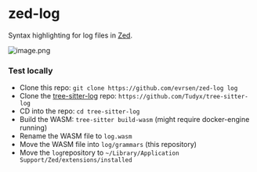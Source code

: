 # zed-log

Syntax highlighting for log files in [Zed](https://github.com/zed-industries/zed).

![image.png](https://s2.loli.net/2024/03/29/dVPXl1m5Z8JFQ7R.png)

### Test locally

- Clone this repo: `git clone https://github.com/evrsen/zed-log log`
- Clone the [tree-sitter-log](https://github.com/Tudyx/tree-sitter-log) repo: `https://github.com/Tudyx/tree-sitter-log`
- CD into the repo: `cd tree-sitter-log`
- Build the WASM: `tree-sitter build-wasm` (might require docker-engine running)
- Rename the WASM file to `log.wasm`
- Move the WASM file into `log/grammars` (this repository)
- Move the `log`repository to `~/Library/Application Support/Zed/extensions/installed`
